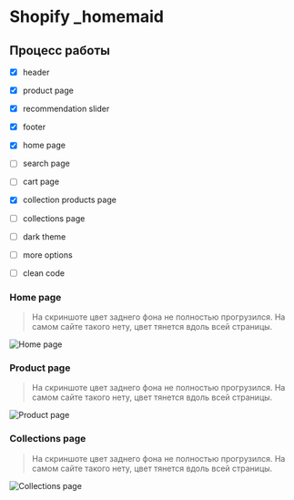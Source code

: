 # Shopify _homemaid
 
## Процесс работы

- [X] header
- [X] product page
- [X] recommendation slider
- [X] footer 
- [X] home page
- [ ] search page
- [ ] cart page
- [X] collection products page
- [ ] сollections page
- [ ] dark theme
- [ ] more options
- [ ] clean code


### Home page
> На скриншоте цвет заднего фона не полностью прогрузился. На самом сайте такого нету, цвет тянется вдоль всей страницы.

![Home page](https://live.staticflickr.com/65535/52280464021_bd3daa37bc_o.png "Home page")

### Product page
> На скриншоте цвет заднего фона не полностью прогрузился. На самом сайте такого нету, цвет тянется вдоль всей страницы.

![Product page](https://live.staticflickr.com/65535/52269114513_256f90e182_o.png "Product page")

### Collections page
> На скриншоте цвет заднего фона не полностью прогрузился. На самом сайте такого нету, цвет тянется вдоль всей страницы.

![Collections page](https://live.staticflickr.com/65535/52281496210_72e2ffbf24_o.png "Collections page")
